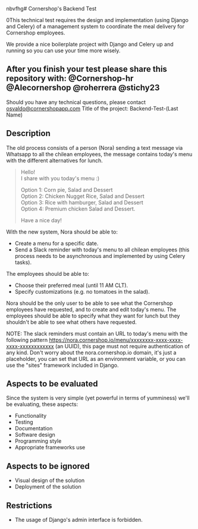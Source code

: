 nbvfhg# Cornershop's Backend Test 

0This technical test requires the design and implementation (using Django 
and Celery) of a management system to coordinate the meal delivery for Cornershop employees.

We provide a nice boilerplate project with Django and Celery up and running so you can use your time more wisely.

## After you finish your test please share this repository with: @Cornershop-hr @Alecornershop @roherrera @stichy23

Should you have any technical questions, please contact osvaldo@cornershopapp.com
Title of the project: Backend-Test-(Last Name)

## Description

The old process consists of a person (Nora) sending a text message via Whatsapp to all the chilean employees, the message contains today's menu with the different alternatives for lunch. 

> Hello!  
> I share with you today's menu :)
>
> Option 1: Corn pie, Salad and Dessert  
> Option 2: Chicken Nugget Rice, Salad and Dessert  
> Option 3: Rice with hamburger, Salad and Dessert  
> Option 4: Premium chicken Salad and Dessert.
>
> Have a nice day!

With the new system, Nora should be able to:

- Create a menu for a specific date.
- Send a Slack reminder with today's menu to all chilean employees (this process needs to be asynchronous and implemented by using Celery tasks).

The employees should be able to:

- Choose their preferred meal (until 11 AM CLT).
- Specify customizations (e.g. no tomatoes in the salad).

Nora should be the only user to be able to see what the Cornershop employees have requested, and to create and edit today's menu. The employees should be able to specify what they want for lunch but they shouldn't be able to see what others have requested. 

NOTE: The slack reminders must contain an URL to today's menu with the following pattern https://nora.cornershop.io/menu/xxxxxxxx-xxxx-xxxx-xxxx-xxxxxxxxxxxx (an UUID), this page must not require authentication of any kind. Don't worry about the nora.cornershop.io domain, it's just a placeholder, you can set that URL as an environment variable, or you can use the "sites" framework included in Django.

## Aspects to be evaluated

Since the system is very simple (yet powerful in terms of yumminess) we'll be evaluating, these aspects:

- Functionality
- Testing
- Documentation
- Software design
- Programming style
- Appropriate frameworks use

## Aspects to be ignored

- Visual design of the solution
- Deployment of the solution

## Restrictions

- The usage of Django's admin interface is forbidden.
